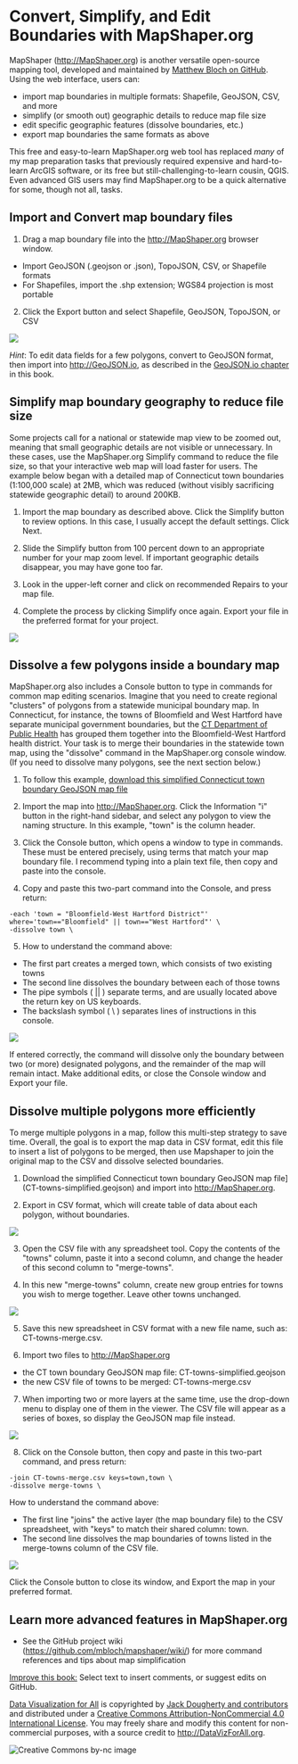 # Convert, Simplify, and Edit Boundaries with MapShaper.org

MapShaper (http://MapShaper.org) is another versatile open-source mapping tool, developed and maintained by [Matthew Bloch on GitHub](https://github.com/mbloch/mapshaper). Using the web interface, users can:
- import map boundaries in multiple formats: Shapefile, GeoJSON, CSV, and more
- simplify (or smooth out) geographic details to reduce map file size
- edit specific geographic features (dissolve boundaries, etc.)
- export map boundaries the same formats as above

This free and easy-to-learn MapShaper.org web tool has replaced *many* of my map preparation tasks that previously required expensive and hard-to-learn ArcGIS software, or its free but still-challenging-to-learn cousin, QGIS. Even advanced GIS users may find MapShaper.org to be a quick alternative for some, though not all, tasks.

## Import and Convert map boundary files

1. Drag a map boundary file into the http://MapShaper.org browser window.
  - Import GeoJSON (.geojson or .json), TopoJSON, CSV, or Shapefile formats
  - For Shapefiles, import the .shp extension; WGS84 projection is most portable

2. Click the Export button and select Shapefile, GeoJSON, TopoJSON, or CSV

  ![](mapshaper-convert-640.gif)

*Hint*: To edit data fields for a few polygons, convert to GeoJSON format, then import into http://GeoJSON.io, as described in the [GeoJSON.io chapter](../geojsonio/README.md) in this book.

## Simplify map boundary geography to reduce file size

Some projects call for a national or statewide map view to be zoomed out, meaning that small geographic details are not visible or unnecessary. In these cases, use the MapShaper.org Simplify command to reduce the file size, so that your interactive web map will load faster for users. The example below began with a detailed map of Connecticut town boundaries (1:100,000 scale) at 2MB, which was reduced (without visibly sacrificing statewide geographic detail) to around 200KB.

1. Import the map boundary as described above. Click the Simplify button to review options. In this case, I usually accept the default settings. Click Next.

2. Slide the Simplify button from 100 percent down to an appropriate number for your map zoom level. If important geographic details disappear, you may have gone too far.

3. Look in the upper-left corner and click on recommended Repairs to your map file.

4. Complete the process by clicking Simplify once again. Export your file in the preferred format for your project.

![](mapshaper-simplify.png)

## Dissolve a few polygons inside a boundary map

MapShaper.org also includes a Console button to type in commands for common map editing scenarios. Imagine that you need to create regional "clusters" of polygons from a statewide municipal boundary map. In Connecticut, for instance, the towns of Bloomfield and West Hartford have separate municipal government boundaries, but the [CT Department of Public Health](http://www.ct.gov/dph/cwp/view.asp?a=3123&q=397740) has grouped them together into the Bloomfield-West Hartford health district. Your task is to merge their boundaries in the statewide town map, using the "dissolve" command in the MapShaper.org console window. (If you need to dissolve many polygons, see the next section below.)

1. To follow this example, [download this simplified Connecticut town boundary GeoJSON map file](CT-towns-simplified.geojson)

2. Import the map into http://MapShaper.org. Click the Information "i" button in the right-hand sidebar, and select any polygon to view the naming structure. In this example, "town" is the column header.

3. Click the Console button, which opens a window to type in commands. These must be entered precisely, using terms that match your map boundary file. I recommend typing into a plain text file, then copy and paste into the console.

4. Copy and paste this two-part command into the Console, and press return:

```
-each 'town = "Bloomfield-West Hartford District"' where='town=="Bloomfield" || town=="West Hartford"' \
-dissolve town \
```
5. How to understand the command above:
  - The first part creates a merged town, which consists of two existing towns
  - The second line dissolves the boundary between each of those towns
  - The pipe symbols ( || ) separate terms, and are usually located above the return key on US keyboards.
  - The backslash symbol ( \ ) separates lines of instructions in this console.

  ![](mapshaper-dissolve-640.gif)

If entered correctly, the command will dissolve only the boundary between two (or more) designated polygons, and the remainder of the map will remain intact. Make additional edits, or close the Console window and Export your file.

## Dissolve multiple polygons more efficiently

To merge multiple polygons in a map, follow this multi-step strategy to save time. Overall, the goal is to export the map data in CSV format, edit this file to insert a list of polygons to be merged, then use Mapshaper to join the original map to the CSV and dissolve selected boundaries.

1. Download the simplified Connecticut town boundary GeoJSON map file](CT-towns-simplified.geojson) and import into http://MapShaper.org.

2. Export in CSV format, which will create table of data about each polygon, without boundaries.

  ![](towns-export-csv.png)

3. Open the CSV file with any spreadsheet tool. Copy the contents of the "towns" column, paste it into a second column, and change the header of this second column to "merge-towns".

4. In this new "merge-towns" column, create new group entries for towns you wish to merge together. Leave other towns unchanged.

  ![](CT-towns-merge-csv.png)

5. Save this new spreadsheet in CSV format with a new file name, such as: CT-towns-merge.csv.

6. Import two files to http://MapShaper.org

  - the CT town boundary GeoJSON map file: CT-towns-simplified.geojson
  - the new CSV file of towns to be merged: CT-towns-merge.csv

7. When importing two or more layers at the same time, use the drop-down menu to display one of them in the viewer. The CSV file will appear as a series of boxes, so display the GeoJSON map file instead.

  ![](mapshaper-two-layers.png)

8. Click on the Console button, then copy and paste in this two-part command, and press return:

```
-join CT-towns-merge.csv keys=town,town \
-dissolve merge-towns \
```

  How to understand the command above:
  - The first line "joins" the active layer (the map boundary file) to the CSV spreadsheet, with "keys" to match their shared column: town.
  - The second line dissolves the map boundaries of towns listed in the merge-towns column of the CSV file.

  ![](mapshaper-towns-merged.png)

Click the Console button to close its window, and Export the map in your preferred format.


## Learn more advanced features in MapShaper.org

- See the GitHub project wiki (https://github.com/mbloch/mapshaper/wiki/) for more command references and tips about map simplification



[Improve this book:](../../gitbook/improve.md) Select text to insert comments, or suggest edits on GitHub.

[Data Visualization for All](http://datavizforall.org)
is copyrighted by [Jack Dougherty and contributors](../../introduction/who.md)
and distributed under a [Creative Commons Attribution-NonCommercial 4.0 International License](http://creativecommons.org/licenses/by-nc/4.0). You may freely share and modify this content for non-commercial purposes, with a source credit to http://DataVizForAll.org.

![Creative Commons by-nc image](../../cc-by-nc.png)
